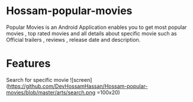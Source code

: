 # Hossam-popular-movies
Popular Movies is an Android Application enables you to get most popular movies , top rated movies
and all details about specific movie such as Official trailers , reviews , release date and description.

# Features 
Search for specific movie 
![screen](https://github.com/DevHossamHassan/Hossam-popular-movies/blob/master/arts/search.png =100x20)
